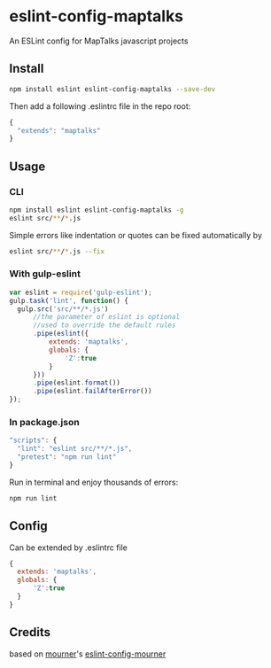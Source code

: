 # eslint-config-maptalks
An ESLint config for MapTalks javascript projects

## Install
```bash
npm install eslint eslint-config-maptalks --save-dev
```
Then add a following .eslintrc file in the repo root:
```javascript
{
  "extends": "maptalks"
}
```
## Usage

### CLI

```bash
npm install eslint eslint-config-maptalks -g
eslint src/**/*.js
```
Simple errors like indentation or quotes can be fixed automatically by 
```bash
eslint src/**/*.js --fix
```

### With gulp-eslint
```javascript
var eslint = require('gulp-eslint');
gulp.task('lint', function() {
  gulp.src('src/**/*.js')
      //the parameter of eslint is optional
      //used to override the default rules
      .pipe(eslint({
          extends: 'maptalks',
          globals: {
              'Z':true
          }
      }))
      .pipe(eslint.format())
      .pipe(eslint.failAfterError())
});
```

### In package.json
```javascript
"scripts": {
  "lint": "eslint src/**/*.js",
  "pretest": "npm run lint"
}
```
Run in terminal and enjoy thousands of errors:
```bash
npm run lint
```
## Config
Can be extended by .eslintrc file
```javascript
{
  extends: 'maptalks',
  globals: {
      'Z':true
  }
}
```

## Credits
based on [mourner](https://github.com/mourner)'s [eslint-config-mourner](https://github.com/mourner/eslint-config-mourner)
